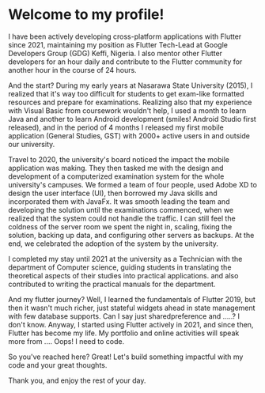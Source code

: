 # Welcome to my profile!
I have been actively developing cross-platform applications with Flutter since 2021, maintaining my position as Flutter Tech-Lead at Google Developers Group (GDG) Keffi, Nigeria. I also mentor other Flutter developers for an hour daily and contribute to the Flutter community for another hour in the course of 24 hours.

And the start?
During my early years at Nasarawa State University (2015), I realized that it's way too difficult for students to get exam-like formatted resources and prepare for examinations. Realizing also that my experience with Visual Basic from coursework wouldn't help, I used a month to learn Java and another to learn Android development (smiles! Android Studio first released), and in the period of 4 months I released my first mobile application (General Studies, GST) with 2000+ active users in and outside our university.

Travel to 2020, the university's board noticed the impact the mobile application was making. They then tasked me with the design and development of a computerized examination system for the whole university's campuses. We formed a team of four people, used Adobe XD to design the user interface (UI), then borrowed my Java skills and incorporated them with JavaFx. It was smooth leading the team and developing the solution until the examinations commenced, when we realized that the system could not handle the traffic. I can still feel the coldness of the server room we spent the night in, scaling, fixing the solution, backing up data, and configuring other servers as backups. At the end, we celebrated the adoption of the system by the university.

I completed my stay until 2021 at the university as a Technician with the department of Computer science, guiding students in translating the theoretical aspects of their studies into practical applications. and also contributed to writing the practical manuals for the department.

And my flutter journey? Well, I learned the fundamentals of Flutter 2019, but then it wasn't much richer, just stateful widgets ahead in state management with few database supports. Can I say just sharedpreference and .....? I don't know. Anyway, I started using Flutter actively in 2021, and since then, Flutter has become my life. My portfolio and online activities will speak more from .... Oops! I need to code.

So you've reached here? Great! Let's build something impactful with my code and your great thoughts.

Thank you, and enjoy the rest of your day.
